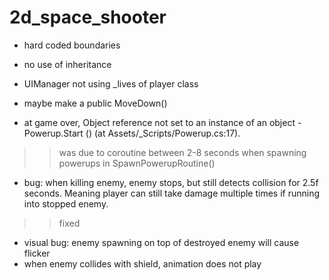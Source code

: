 # 2d_space_shooter
- hard coded boundaries  
- no use of inheritance  
- UIManager not using _lives of player class  
- maybe make a public MoveDown()  

- at game over, Object reference not set to an instance of an object - Powerup.Start () (at Assets/_Scripts/Powerup.cs:17).
>> was due to coroutine between 2-8 seconds when spawning powerups in SpawnPowerupRoutine()  
- bug: when killing enemy, enemy stops, but still detects collision for 2.5f seconds. Meaning player can still take damage multiple times if running into stopped enemy.
>> fixed
- visual bug: enemy spawning on top of destroyed enemy will cause flicker
- when enemy collides with shield, animation does not play